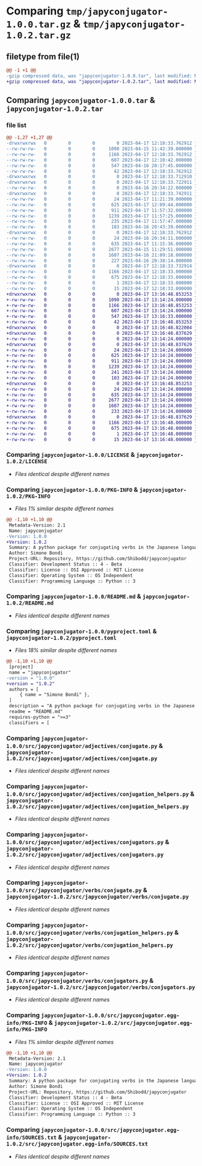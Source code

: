 # Comparing `tmp/japyconjugator-1.0.0.tar.gz` & `tmp/japyconjugator-1.0.2.tar.gz`

## filetype from file(1)

```diff
@@ -1 +1 @@
-gzip compressed data, was "japyconjugator-1.0.0.tar", last modified: Mon Apr 17 12:18:33 2023, max compression
+gzip compressed data, was "japyconjugator-1.0.2.tar", last modified: Mon Apr 17 13:16:48 2023, max compression
```

## Comparing `japyconjugator-1.0.0.tar` & `japyconjugator-1.0.2.tar`

### file list

```diff
@@ -1,27 +1,27 @@
-drwxrwxrwx   0        0        0        0 2023-04-17 12:18:33.762912 japyconjugator-1.0.0/
--rw-rw-rw-   0        0        0     1090 2023-04-15 11:42:39.000000 japyconjugator-1.0.0/LICENSE
--rw-rw-rw-   0        0        0     1166 2023-04-17 12:18:33.762912 japyconjugator-1.0.0/PKG-INFO
--rw-rw-rw-   0        0        0      607 2023-04-17 12:10:42.000000 japyconjugator-1.0.0/README.md
--rw-rw-rw-   0        0        0      547 2023-04-16 20:17:45.000000 japyconjugator-1.0.0/pyproject.toml
--rw-rw-rw-   0        0        0       42 2023-04-17 12:18:33.762912 japyconjugator-1.0.0/setup.cfg
-drwxrwxrwx   0        0        0        0 2023-04-17 12:18:33.712910 japyconjugator-1.0.0/src/
-drwxrwxrwx   0        0        0        0 2023-04-17 12:18:33.722911 japyconjugator-1.0.0/src/japyconjugator/
--rw-rw-rw-   0        0        0        0 2023-04-16 20:34:22.000000 japyconjugator-1.0.0/src/japyconjugator/__init__.py
-drwxrwxrwx   0        0        0        0 2023-04-17 12:18:33.742911 japyconjugator-1.0.0/src/japyconjugator/adjectives/
--rw-rw-rw-   0        0        0       24 2023-04-17 11:21:39.000000 japyconjugator-1.0.0/src/japyconjugator/adjectives/__init__.py
--rw-rw-rw-   0        0        0      625 2023-04-17 12:09:44.000000 japyconjugator-1.0.0/src/japyconjugator/adjectives/conjugate.py
--rw-rw-rw-   0        0        0      911 2023-04-17 11:57:32.000000 japyconjugator-1.0.0/src/japyconjugator/adjectives/conjugation_helpers.py
--rw-rw-rw-   0        0        0     1239 2023-04-17 11:57:25.000000 japyconjugator-1.0.0/src/japyconjugator/adjectives/conjugators.py
--rw-rw-rw-   0        0        0      235 2023-04-17 11:57:47.000000 japyconjugator-1.0.0/src/japyconjugator/adjectives/defs.py
--rw-rw-rw-   0        0        0      103 2023-04-16 20:43:39.000000 japyconjugator-1.0.0/src/japyconjugator/defs.py
-drwxrwxrwx   0        0        0        0 2023-04-17 12:18:33.762912 japyconjugator-1.0.0/src/japyconjugator/verbs/
--rw-rw-rw-   0        0        0       24 2023-04-16 20:34:11.000000 japyconjugator-1.0.0/src/japyconjugator/verbs/__init__.py
--rw-rw-rw-   0        0        0      635 2023-04-17 11:15:36.000000 japyconjugator-1.0.0/src/japyconjugator/verbs/conjugate.py
--rw-rw-rw-   0        0        0     2677 2023-04-15 11:29:51.000000 japyconjugator-1.0.0/src/japyconjugator/verbs/conjugation_helpers.py
--rw-rw-rw-   0        0        0     1607 2023-04-16 21:09:18.000000 japyconjugator-1.0.0/src/japyconjugator/verbs/conjugators.py
--rw-rw-rw-   0        0        0      227 2023-04-16 20:38:14.000000 japyconjugator-1.0.0/src/japyconjugator/verbs/defs.py
-drwxrwxrwx   0        0        0        0 2023-04-17 12:18:33.732914 japyconjugator-1.0.0/src/japyconjugator.egg-info/
--rw-rw-rw-   0        0        0     1166 2023-04-17 12:18:33.000000 japyconjugator-1.0.0/src/japyconjugator.egg-info/PKG-INFO
--rw-rw-rw-   0        0        0      675 2023-04-17 12:18:33.000000 japyconjugator-1.0.0/src/japyconjugator.egg-info/SOURCES.txt
--rw-rw-rw-   0        0        0        1 2023-04-17 12:18:33.000000 japyconjugator-1.0.0/src/japyconjugator.egg-info/dependency_links.txt
--rw-rw-rw-   0        0        0       15 2023-04-17 12:18:33.000000 japyconjugator-1.0.0/src/japyconjugator.egg-info/top_level.txt
+drwxrwxrwx   0        0        0        0 2023-04-17 13:16:48.853253 japyconjugator-1.0.2/
+-rw-rw-rw-   0        0        0     1090 2023-04-17 13:14:24.000000 japyconjugator-1.0.2/LICENSE
+-rw-rw-rw-   0        0        0     1166 2023-04-17 13:16:48.853253 japyconjugator-1.0.2/PKG-INFO
+-rw-rw-rw-   0        0        0      607 2023-04-17 13:14:24.000000 japyconjugator-1.0.2/README.md
+-rw-rw-rw-   0        0        0      547 2023-04-17 13:16:33.000000 japyconjugator-1.0.2/pyproject.toml
+-rw-rw-rw-   0        0        0       42 2023-04-17 13:16:48.853253 japyconjugator-1.0.2/setup.cfg
+drwxrwxrwx   0        0        0        0 2023-04-17 13:16:48.822004 japyconjugator-1.0.2/src/
+drwxrwxrwx   0        0        0        0 2023-04-17 13:16:48.837629 japyconjugator-1.0.2/src/japyconjugator/
+-rw-rw-rw-   0        0        0        0 2023-04-17 13:14:24.000000 japyconjugator-1.0.2/src/japyconjugator/__init__.py
+drwxrwxrwx   0        0        0        0 2023-04-17 13:16:48.837629 japyconjugator-1.0.2/src/japyconjugator/adjectives/
+-rw-rw-rw-   0        0        0       24 2023-04-17 13:14:24.000000 japyconjugator-1.0.2/src/japyconjugator/adjectives/__init__.py
+-rw-rw-rw-   0        0        0      625 2023-04-17 13:14:24.000000 japyconjugator-1.0.2/src/japyconjugator/adjectives/conjugate.py
+-rw-rw-rw-   0        0        0      911 2023-04-17 13:14:24.000000 japyconjugator-1.0.2/src/japyconjugator/adjectives/conjugation_helpers.py
+-rw-rw-rw-   0        0        0     1239 2023-04-17 13:14:24.000000 japyconjugator-1.0.2/src/japyconjugator/adjectives/conjugators.py
+-rw-rw-rw-   0        0        0      241 2023-04-17 13:14:24.000000 japyconjugator-1.0.2/src/japyconjugator/adjectives/defs.py
+-rw-rw-rw-   0        0        0      103 2023-04-17 13:14:24.000000 japyconjugator-1.0.2/src/japyconjugator/defs.py
+drwxrwxrwx   0        0        0        0 2023-04-17 13:16:48.853253 japyconjugator-1.0.2/src/japyconjugator/verbs/
+-rw-rw-rw-   0        0        0       24 2023-04-17 13:14:24.000000 japyconjugator-1.0.2/src/japyconjugator/verbs/__init__.py
+-rw-rw-rw-   0        0        0      635 2023-04-17 13:14:24.000000 japyconjugator-1.0.2/src/japyconjugator/verbs/conjugate.py
+-rw-rw-rw-   0        0        0     2677 2023-04-17 13:14:24.000000 japyconjugator-1.0.2/src/japyconjugator/verbs/conjugation_helpers.py
+-rw-rw-rw-   0        0        0     1607 2023-04-17 13:14:24.000000 japyconjugator-1.0.2/src/japyconjugator/verbs/conjugators.py
+-rw-rw-rw-   0        0        0      233 2023-04-17 13:14:24.000000 japyconjugator-1.0.2/src/japyconjugator/verbs/defs.py
+drwxrwxrwx   0        0        0        0 2023-04-17 13:16:48.837629 japyconjugator-1.0.2/src/japyconjugator.egg-info/
+-rw-rw-rw-   0        0        0     1166 2023-04-17 13:16:48.000000 japyconjugator-1.0.2/src/japyconjugator.egg-info/PKG-INFO
+-rw-rw-rw-   0        0        0      675 2023-04-17 13:16:48.000000 japyconjugator-1.0.2/src/japyconjugator.egg-info/SOURCES.txt
+-rw-rw-rw-   0        0        0        1 2023-04-17 13:16:48.000000 japyconjugator-1.0.2/src/japyconjugator.egg-info/dependency_links.txt
+-rw-rw-rw-   0        0        0       15 2023-04-17 13:16:48.000000 japyconjugator-1.0.2/src/japyconjugator.egg-info/top_level.txt
```

### Comparing `japyconjugator-1.0.0/LICENSE` & `japyconjugator-1.0.2/LICENSE`

 * *Files identical despite different names*

### Comparing `japyconjugator-1.0.0/PKG-INFO` & `japyconjugator-1.0.2/PKG-INFO`

 * *Files 1% similar despite different names*

```diff
@@ -1,10 +1,10 @@
 Metadata-Version: 2.1
 Name: japyconjugator
-Version: 1.0.0
+Version: 1.0.2
 Summary: A python package for conjugating verbs in the Japanese language.
 Author: Simone Bondi
 Project-URL: Repository, https://github.com/Shibodd/japyconjugator
 Classifier: Development Status :: 4 - Beta
 Classifier: License :: OSI Approved :: MIT License
 Classifier: Operating System :: OS Independent
 Classifier: Programming Language :: Python :: 3
```

### Comparing `japyconjugator-1.0.0/README.md` & `japyconjugator-1.0.2/README.md`

 * *Files identical despite different names*

### Comparing `japyconjugator-1.0.0/pyproject.toml` & `japyconjugator-1.0.2/pyproject.toml`

 * *Files 18% similar despite different names*

```diff
@@ -1,10 +1,10 @@
 [project]
 name = "japyconjugator"
-version = "1.0.0"
+version = "1.0.2"
 authors = [
     { name = "Simone Bondi" },
 ]
 description = "A python package for conjugating verbs in the Japanese language."
 readme = "README.md"
 requires-python = ">=3"
 classifiers = [
```

### Comparing `japyconjugator-1.0.0/src/japyconjugator/adjectives/conjugate.py` & `japyconjugator-1.0.2/src/japyconjugator/adjectives/conjugate.py`

 * *Files identical despite different names*

### Comparing `japyconjugator-1.0.0/src/japyconjugator/adjectives/conjugation_helpers.py` & `japyconjugator-1.0.2/src/japyconjugator/adjectives/conjugation_helpers.py`

 * *Files identical despite different names*

### Comparing `japyconjugator-1.0.0/src/japyconjugator/adjectives/conjugators.py` & `japyconjugator-1.0.2/src/japyconjugator/adjectives/conjugators.py`

 * *Files identical despite different names*

### Comparing `japyconjugator-1.0.0/src/japyconjugator/verbs/conjugate.py` & `japyconjugator-1.0.2/src/japyconjugator/verbs/conjugate.py`

 * *Files identical despite different names*

### Comparing `japyconjugator-1.0.0/src/japyconjugator/verbs/conjugation_helpers.py` & `japyconjugator-1.0.2/src/japyconjugator/verbs/conjugation_helpers.py`

 * *Files identical despite different names*

### Comparing `japyconjugator-1.0.0/src/japyconjugator/verbs/conjugators.py` & `japyconjugator-1.0.2/src/japyconjugator/verbs/conjugators.py`

 * *Files identical despite different names*

### Comparing `japyconjugator-1.0.0/src/japyconjugator.egg-info/PKG-INFO` & `japyconjugator-1.0.2/src/japyconjugator.egg-info/PKG-INFO`

 * *Files 1% similar despite different names*

```diff
@@ -1,10 +1,10 @@
 Metadata-Version: 2.1
 Name: japyconjugator
-Version: 1.0.0
+Version: 1.0.2
 Summary: A python package for conjugating verbs in the Japanese language.
 Author: Simone Bondi
 Project-URL: Repository, https://github.com/Shibodd/japyconjugator
 Classifier: Development Status :: 4 - Beta
 Classifier: License :: OSI Approved :: MIT License
 Classifier: Operating System :: OS Independent
 Classifier: Programming Language :: Python :: 3
```

### Comparing `japyconjugator-1.0.0/src/japyconjugator.egg-info/SOURCES.txt` & `japyconjugator-1.0.2/src/japyconjugator.egg-info/SOURCES.txt`

 * *Files identical despite different names*


